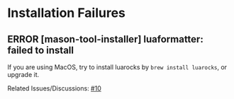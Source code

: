 # Installation Failures

## ERROR [mason-tool-installer] luaformatter: failed to install

If you are using MacOS, try to install luarocks by `brew install luarocks`, or upgrade it.

Related Issues/Discussions: [#10](https://github.com/adoyle-h/one.nvim/issues/10)
